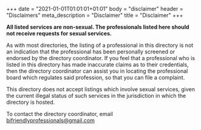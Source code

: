 +++
date = "2021-01-01T01:01:01+01:01"
body = "disclaimer"
header = "Disclaimers"
meta_description = "Disclaimer"
title = "Disclaimer"
+++

**All listed services are non-sexual. The professionals listed here should not receive requests for sexual services.**

As with most directories, the listing of a professional in this directory is not an indication that the           professional has been personally screened or endorsed by the directory coordinator. If you feel that a            professional who is listed in this directory has made inaccurate claims as to their credentials, then the         directory coordinator can assist you in locating the professional board which regulates said profession, so that  you can file a complaint.

This directory does not accept listings which involve sexual services, given the current illegal status of such   services in the jurisdiction in which the directory is hosted.

To contact the directory coordinator, email bifriendlyprofessionals@gmail.com
